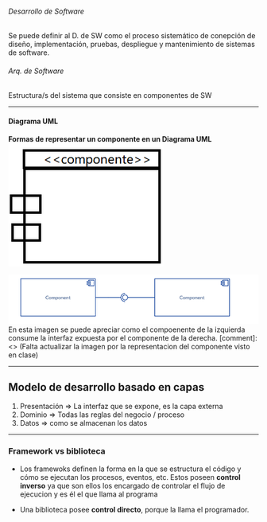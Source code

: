 ###### Desarrollo de Software
Se puede definir al D. de SW como el proceso sistemático de conepción de diseño, implementación, pruebas, despliegue  y mantenimiento de sistemas de software.

###### Arq. de Software
Estructura/s del sistema que consiste en componentes de SW

---


#### Diagrama UML
**Formas de representar un componente en un Diagrama UML**
![alt text](image-4.png)



![Dependencia de componentes](image.png)
    En esta imagen se puede apreciar como el compoenente de la izquierda consume la interfaz expuesta por el componente de la derecha. 
    [comment]: <> (Falta actualizar la imagen por la representacion del componente visto en clase) 

---
## Modelo de desarrollo basado en capas

1. Presentación $\Rightarrow$ La interfaz que se expone, es la capa externa 
2. Dominio $\Rightarrow$ Todas las reglas del negocio / proceso
3. Datos $\Rightarrow$ como se almacenan los datos


---
### Framework vs biblioteca 
* Los framewoks definen la forma en la que se estructura el código y cómo se ejecutan los procesos, eventos, etc. Estos poseen **control inverso** ya que son ellos los encargado de controlar el flujo de ejecucion y es él el que llama al programa

* Una biblioteca posee **control directo**, porque la llama el programador. 